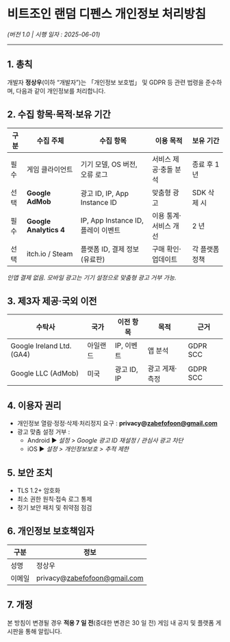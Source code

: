 # **비트조인 랜덤 디펜스** 개인정보 처리방침

_(버전 1.0 | 시행 일자 : 2025-06-01)_

---

## 1. 총칙

개발자 **정상우**(이하 “개발자”)는 「개인정보 보호법」 및 GDPR 등 관련 법령을 준수하며, 다음과 같이 개인정보를 처리합니다.

## 2. 수집 항목·목적·보유 기간

| 구분 | 수집 주체              | 수집 항목                          | 이용 목적             | 보유 기간      |
| ---- | ---------------------- | ---------------------------------- | --------------------- | -------------- |
| 필수 | 게임 클라이언트        | 기기 모델, OS 버전, 오류 로그      | 서비스 제공·충돌 분석 | 종료 후 1 년   |
| 선택 | **Google AdMob**       | 광고 ID, IP, App Instance ID       | 맞춤형 광고           | SDK 삭제 시    |
| 필수 | **Google Analytics 4** | IP, App Instance ID, 플레이 이벤트 | 이용 통계·서비스 개선 | 2 년           |
| 선택 | itch.io / Steam        | 플랫폼 ID, 결제 정보(유료판)       | 구매 확인·업데이트    | 각 플랫폼 정책 |

_인앱 결제 없음. 모바일 광고는 기기 설정으로 맞춤형 광고 거부 가능._

## 3. 제3자 제공·국외 이전

| 수탁사                    | 국가     | 이전 항목   | 목적           | 근거     |
| ------------------------- | -------- | ----------- | -------------- | -------- |
| Google Ireland Ltd. (GA4) | 아일랜드 | IP, 이벤트  | 앱 분석        | GDPR SCC |
| Google LLC (AdMob)        | 미국     | 광고 ID, IP | 광고 게재·측정 | GDPR SCC |

## 4. 이용자 권리

- 개인정보 열람·정정·삭제·처리정지 요구 : **privacy@zabefofoon@gmail.com**
- 광고 맞춤 설정 거부 :
  - Android ▶ _설정 > Google 광고 ID 재설정 / 관심사 광고 차단_
  - iOS ▶ _설정 > 개인정보보호 > 추적 제한_

## 5. 보안 조치

- TLS 1.2+ 암호화
- 최소 권한 원칙·접속 로그 통제
- 정기 보안 패치 및 취약점 점검

## 6. 개인정보 보호책임자

| 구분   | 정보                         |
| ------ | ---------------------------- |
| 성명   | 정상우                       |
| 이메일 | privacy@zabefofoon@gmail.com |

## 7. 개정

본 방침이 변경될 경우 **적용 7 일 전**(중대한 변경은 30 일 전) 게임 내 공지 및 플랫폼 게시판을 통해 알립니다.
